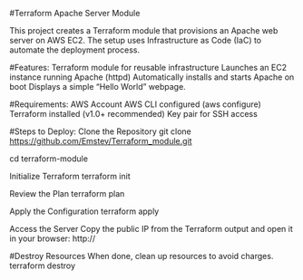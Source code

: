 #Terraform Apache Server Module

This project creates a Terraform module that provisions an Apache web server on AWS EC2.
The setup uses Infrastructure as Code (IaC) to automate the deployment process.

#Features:
Terraform module for reusable infrastructure
Launches an EC2 instance running Apache (httpd)
Automatically installs and starts Apache on boot
Displays a simple “Hello World” webpage.

#Requirements:
AWS Account
AWS CLI configured (aws configure)
Terraform installed (v1.0+ recommended)
Key pair for SSH access

#Steps to Deploy:
Clone the Repository
git clone https://github.com/Emstev/Terraform_module.git

cd terraform-module

Initialize Terraform
terraform init

Review the Plan
terraform plan

Apply the Configuration
terraform apply

Access the Server
Copy the public IP from the Terraform output and open it in your browser:
http://<public-ip>

#Destroy Resources
When done, clean up resources to avoid charges.
terraform destroy
